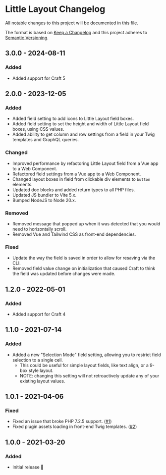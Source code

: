 # Little Layout Changelog

All notable changes to this project will be documented in this file.

The format is based on [Keep a Changelog](http://keepachangelog.com/) and this project adheres to [Semantic Versioning](http://semver.org/).

## 3.0.0 - 2024-08-11
### Added
- Added support for Craft 5


## 2.0.0 - 2023-12-05
### Added
- Added field setting to add icons to Little Layout field boxes.
- Added field setting to set the height and width of Little Layout field boxes, using CSS values.
- Added ability to get column and row settings from a field in your Twig templates and GraphQL queries.

### Changed
- Improved performance by refactoring Little Layout field from a Vue app to a Web Component.
- Refactored field settings from a Vue app to a Web Component.
- Changed layout boxes in field from clickable div elements to `button` elements.
- Updated doc blocks and added return types to all PHP files.
- Updated JS bundler to Vite 5.x.
- Bumped NodeJS to Node 20.x.

### Removed
- Removed message that popped up when it was detected that you would need to horizontally scroll.
- Removed Vue and Tailwind CSS as front-end dependencies.

### Fixed
- Update the way the field is saved in order to allow for resaving via the CLI.
- Removed field value change on initialization that caused Craft to think the field was updated before changes were made.


## 1.2.0 - 2022-05-01
### Added
- Added support for Craft 4


## 1.1.0 - 2021-07-14
### Added
- Added a new "Selection Mode" field setting, allowing you to restrict field selection to a single cell.
  - This could be useful for simple layout fields, like text align, or a 9-box style layout.
  - NOTE: changing this setting will not retroactively update any of your existing layout values.


## 1.0.1 - 2021-04-06
### Fixed
- Fixed an issue that broke PHP 7.2.5 support. ([#1](https://github.com/wbrowar/craft-little-layout/issues/1))
- Fixed plugin assets loading in front-end Twig templates. ([#2](https://github.com/wbrowar/craft-little-layout/issues/2))


## 1.0.0 - 2021-03-20
### Added
- Initial release 🎉
